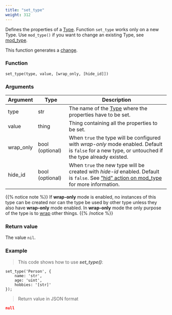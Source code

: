 ```yaml
---
title: "set_type"
weight: 312
---
```


Defines the properties of a [Type](../../overview/type). Function `set_type` works only on a new Type. Use `mod_type()` if you want to change an existing Type, see [mod_type](../mod_type).

This function generates a [change](../../overview/changes).

### Function

`set_type(type, value, [wrap_only, [hide_id]])`

### Arguments

Argument | Type | Description
-------- | ---- | -----------
type | str | The name of the [Type](../../overview/type) where the properties have to be set.
value | thing | Thing containing all the properties to be set.
wrap_only | bool (optional) | When `true` the type will be configured with *wrap-only* mode enabled. Default is `false` for a new type, or untouched if the type already existed.
hide_id | bool (optional) | When `true` the new type will be created with *hide-id* enabled. Default is `false`. See ["hid" action on mod_type](../mod_type/hid) for more information.

{{% notice note %}}
If **wrap-only** mode is enabled, no instances of this type can be
created nor can the type be used by other type unless they also have **wrap-only** mode enabled. In **wrap-only** mode the only purpose of the type is to [wrap](../../data-types/thing/wrap) other things.
{{% /notice %}}

### Return value

The value `nil`.

### Example

> This code shows how to use ***set_type()***:

```thingsdb,json_response
set_type('Person', {
    name: 'str',
    age: 'uint',
    hobbies: '[str]'
});
```

> Return value in JSON format

```json
null
```

